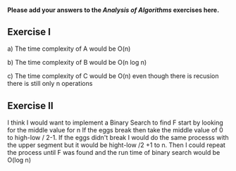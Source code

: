 #### Please add your answers to the ***Analysis of  Algorithms*** exercises here.

## Exercise I

a)
 The time complexity of A would be O(n)

b)
The time complexity of B would be O(n log n)

c)
The time complexity of C would be O(n) even though there is recusion there is still only n operations

## Exercise II
I think I would want to implement a Binary Search to find F
start by looking for the middle value for n If the eggs break then take the middle value of 0 to high-low / 2-1. If the eggs didn't break I would do the same processs with the upper segment but it would be hight-low /2 +1 to n. Then I could repeat the process until F was found and the run time of binary search would be O(log n)
